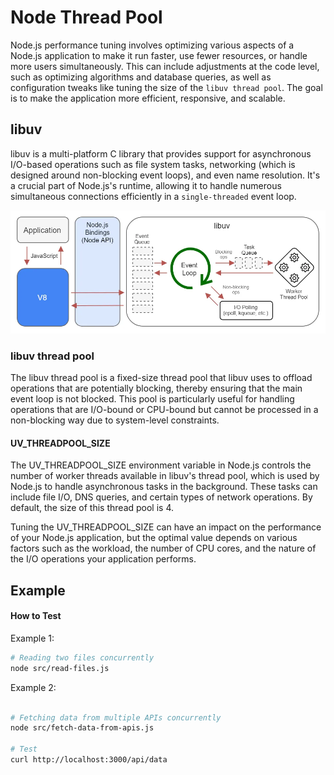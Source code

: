 # Node Thread Pool

Node.js performance tuning involves optimizing various aspects of a Node.js application to make it run faster, use fewer resources, or handle more users simultaneously. This can include adjustments at the code level, such as optimizing algorithms and database queries, as well as configuration tweaks like tuning the size of the `libuv thread pool`. The goal is to make the application more efficient, responsive, and scalable.

## libuv

libuv is a multi-platform C library that provides support for asynchronous I/O-based operations such as file system tasks, networking (which is designed around non-blocking event loops), and even name resolution. It's a crucial part of Node.js's runtime, allowing it to handle numerous simultaneous connections efficiently in a `single-threaded` event loop.

<img src="libuv.png" />

### libuv thread pool

The libuv thread pool is a fixed-size thread pool that libuv uses to offload operations that are potentially blocking, thereby ensuring that the main event loop is not blocked. This pool is particularly useful for handling operations that are I/O-bound or CPU-bound but cannot be processed in a non-blocking way due to system-level constraints. 

#### UV_THREADPOOL_SIZE

The UV_THREADPOOL_SIZE environment variable in Node.js controls the number of worker threads available in libuv's thread pool, which is used by Node.js to handle asynchronous tasks in the background. These tasks can include file I/O, DNS queries, and certain types of network operations. By default, the size of this thread pool is 4.

Tuning the UV_THREADPOOL_SIZE can have an impact on the performance of your Node.js application, but the optimal value depends on various factors such as the workload, the number of CPU cores, and the nature of the I/O operations your application performs.

## Example

#### How to Test

Example 1:

```sh
# Reading two files concurrently
node src/read-files.js
```

Example 2:

```sh

# Fetching data from multiple APIs concurrently
node src/fetch-data-from-apis.js

# Test
curl http://localhost:3000/api/data
```
